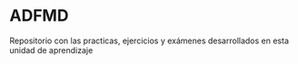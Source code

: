 # ADFMD
Repositorio con las practicas, ejercicios y exámenes desarrollados en esta unidad de aprendizaje
